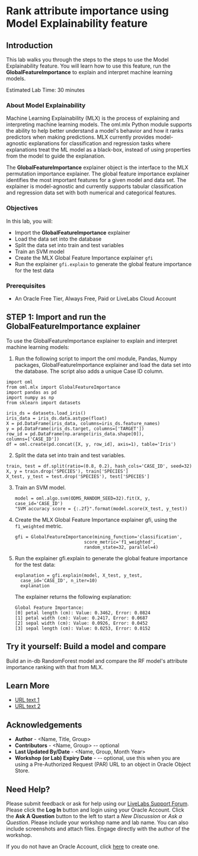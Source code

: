 # Rank attribute importance using Model Explainability feature

## Introduction

This lab walks you through the steps to the steps to use the Model Explainability feature. You will learn how to use this feature, run the **GlobalFeatureImportance** to explain and interpret machine learning models.


Estimated Lab Time: 30 minutes

### About Model Explainability
Machine Learning Explainability (MLX) is the process of explaining and interpreting machine learning models. The oml.mlx Python module supports the ability to help better understand a model's behavior and how it ranks predictors when making predictions. MLX currently provides model-agnostic explanations for classification and regression tasks where explanations treat the ML model as a black-box, instead of using properties from the model to guide the explanation.

The **GlobalFeatureImportance** explainer object is the interface to the MLX permutation importance explainer. The global feature importance explainer identifies the most important features for a given model and data set. The explainer is model-agnostic and currently supports tabular classification and regression data set with both numerical and categorical features.

### Objectives

In this lab, you will:
* Import the **GlobalFeatureImportance** explainer
* Load the data set into the database
* Split the data set into train and test variables
* Train an SVM model
* Create the MLX Global Feature Importance explainer `gfi`
* Run the explainer `gfi.explain` to generate the global feature importance for the test data


### Prerequisites

* An Oracle Free Tier, Always Free, Paid or LiveLabs Cloud Account

## **STEP 1**: Import and run the GlobalFeatureImportance explainer

To use the GlobalFeatureImportance explainer to explain and interpret machine learning models:

1. Run the following script to import the oml module, Pandas, Numpy packages, GlobalFeatureImportance explainer and load the data set into the database. The script also adds a unique Case ID column.

  ```
  import oml
  from oml.mlx import GlobalFeatureImportance
  import pandas as pd
  import numpy as np
  from sklearn import datasets

  iris_ds = datasets.load_iris()
  iris_data = iris_ds.data.astype(float)
  X = pd.DataFrame(iris_data, columns=iris_ds.feature_names)
  y = pd.DataFrame(iris_ds.target, columns=['TARGET'])
  row_id = pd.DataFrame(np.arange(iris_data.shape[0]),
  columns=['CASE_ID'])
  df = oml.create(pd.concat([X, y, row_id], axis=1), table='Iris')
  ```
2. Split the data set into train and test variables.

  ```
  train, test = df.split(ratio=(0.8, 0.2), hash_cols='CASE_ID', seed=32)
  X, y = train.drop('SPECIES'), train['SPECIES']
  X_test, y_test = test.drop('SPECIES'), test['SPECIES']
  ```

3. Train an SVM model.

    ```
    model = oml.algo.svm(ODMS_RANDOM_SEED=32).fit(X, y, case_id='CASE_ID')
    "SVM accuracy score = {:.2f}".format(model.score(X_test, y_test))
    ```

4. Create the MLX Global Feature Importance explainer gfi, using the `f1_weighted` metric.
    ```
    gfi = GlobalFeatureImportance(mining_function='classification',
                              score_metric='f1_weighted',
                              random_state=32, parallel=4)
    ```

5. Run the explainer gfi.explain to generate the global feature importance for the test data:
    ```
    explanation = gfi.explain(model, X_test, y_test,
      case_id='CASE_ID', n_iter=10)
      explanation
    ```  
   The explainer returns the following explanation:

   ```
   Global Feature Importance:
   [0] petal length (cm): Value: 0.3462, Error: 0.0824
   [1] petal width (cm): Value: 0.2417, Error: 0.0687
   [2] sepal width (cm): Value: 0.0926, Error: 0.0452
   [3] sepal length (cm): Value: 0.0253, Error: 0.0152
   ```


## **Try it yourself:** Build a model and compare
Build an in-db RandomForest model and compare the RF model's attribute importance ranking with that from MLX.

## Learn More



* [URL text 1](http://docs.oracle.com)
* [URL text 2](http://docs.oracle.com)

## Acknowledgements
* **Author** - <Name, Title, Group>
* **Contributors** -  <Name, Group> -- optional
* **Last Updated By/Date** - <Name, Group, Month Year>
* **Workshop (or Lab) Expiry Date** - <Month Year> -- optional, use this when you are using a Pre-Authorized Request (PAR) URL to an object in Oracle Object Store.

## Need Help?
Please submit feedback or ask for help using our [LiveLabs Support Forum](https://community.oracle.com/tech/developers/categories/livelabsdiscussions). Please click the **Log In** button and login using your Oracle Account. Click the **Ask A Question** button to the left to start a *New Discussion* or *Ask a Question*.  Please include your workshop name and lab name.  You can also include screenshots and attach files.  Engage directly with the author of the workshop.

If you do not have an Oracle Account, click [here](https://profile.oracle.com/myprofile/account/create-account.jspx) to create one.
